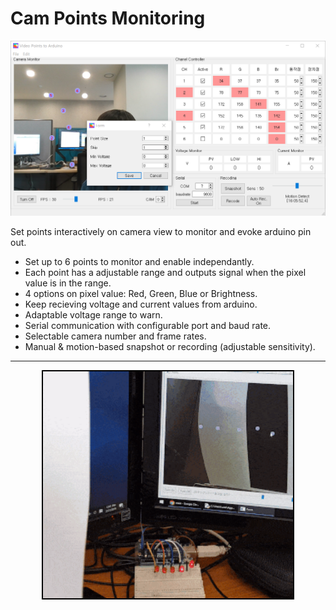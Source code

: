 # Cam Points Monitoring

<img src="snapshot.png">

Set points interactively on camera view to monitor and evoke arduino pin out.

- Set up to 6 points to monitor and enable independantly.
- Each point has a adjustable range and outputs signal when the pixel value is in the range.
- 4 options on pixel value: Red, Green, Blue or Brightness.
- Keep recieving voltage and current values from arduino.
- Adaptable voltage range to warn.
- Serial communication with configurable port and baud rate.
- Selectable camera number and frame rates.
- Manual & motion-based snapshot or recording (adjustable sensitivity).

<hr>

<p align="center">
<img src="desc.gif" style="border: 2px solid black;" width="400px">
</p>